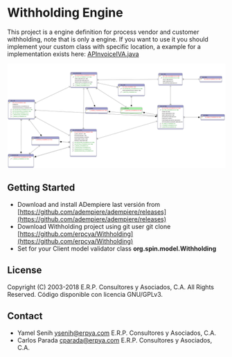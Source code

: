 # Withholding Engine

This project is a engine definition for process vendor and customer withholding, note that is only a engine. 
If you want to use it you should implement your custom class with specific location, a example for a implementation exists here: [APInvoiceIVA.java](https://github.com/adempiere/LVE/blob/master/withholding/src/main/java/org/erpya/lve/util/APInvoiceIVA.java)

![Withholding E-R Diagram](docs/Withholding.png)

## Getting Started

- Download and install ADempiere last versión from [https://github.com/adempiere/adempiere/releases](https://github.com/adempiere/adempiere/releases)
- Download Withholding project using git user git clone [https://github.com/erpcya/Withholding](https://github.com/erpcya/Withholding)
- Set for your Client model validator class **org.spin.model.Withholding**

## License
Copyright (C) 2003-2018 E.R.P. Consultores y Asociados, C.A. All Rights Reserved.
Código disponible con licencia GNU/GPLv3.

## Contact
 - Yamel Senih ysenih@erpya.com E.R.P. Consultores y Asociados, C.A.
 - Carlos Parada cparada@erpya.com E.R.P. Consultores y Asociados, C.A.

